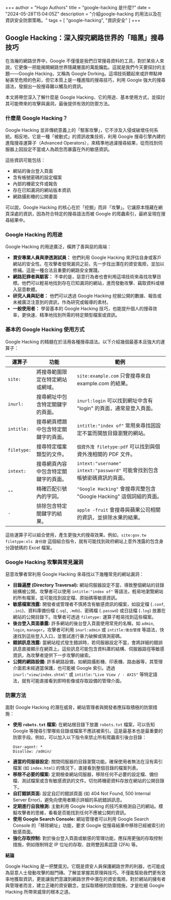 +++
author = "Hugo Authors"
title = "google-hacking 是什麼?"
date = "2024-05-28T15:04:05Z"
description = "介紹google-hacking 的用法以及在資訊安全防禦策略。"
tags = [
    "google-hacking", "資訊安全"
]
+++
## Google Hacking：深入探究網路世界的「暗黑」搜尋技巧

在浩瀚的網路世界中，Google 不僅僅是我們日常搜尋資料的工具，對於某些人來說，它更像一把能揭開網路世界隱藏層面的萬能鑰匙。這就是我們今天要探討的主題——Google Hacking，又稱為 Google Dorking。這項技術聽起來或許帶點神秘甚至危險的色彩，但它本質上是一種進階的搜尋技巧，利用 Google 強大的搜尋語法，發掘出一般搜尋難以觸及的資訊。

本文將帶您深入了解什麼是 Google Hacking、它的用途、基本使用方式，並探討其可能帶來的攻擊與漏洞，最後提供有效的防禦方法。

### 什麼是 Google Hacking？

Google Hacking 並非傳統意義上的「駭客攻擊」，它不涉及入侵或破壞任何系統。相反地，它是一種「被動式」的資訊收集技術，利用 Google 搜尋引擎內建的進階搜尋運算子（Advanced Operators），來精準地過濾搜尋結果，從而找到伺服器上因設定不當或人為疏忽而暴露在外的敏感資訊。

這些資訊可能包括：

  * 網站的後台登入頁面
  * 含有帳號密碼的設定檔案
  * 內部的機密文件或報告
  * 存在已知漏洞的網站版本資訊
  * 網路攝影機的公開畫面

可以說，Google Hacking 的核心在於「挖掘」而非「攻擊」。它讓原本隱藏在網頁深處的資訊，因為符合特定的搜尋語法而被 Google 的爬蟲索引，最終呈現在搜尋結果中。

### Google Hacking 的用途

Google Hacking 的用途廣泛，橫跨了善與惡的兩端：

  * **資安專業人員與滲透測試員：** 他們利用 Google Hacking 來評估自身或客戶網站的安全性。在攻擊者發現漏洞之前，先一步找出潛在的資安風險，並加以修補。這是一種合法且重要的網路安全實踐。
  * **網路犯罪者與駭客：** 不幸的是，惡意行為者也會利用這項技術來尋找攻擊目標。他們可以輕易地找到存在已知漏洞的網站，進而發動攻擊、竊取資料或植入惡意軟體。
  * **研究人員與記者：** 他們可以透過 Google Hacking 挖掘公開的數據、報告或未被廣泛注意到的資訊，作為研究或報導的素材。
  * **一般使用者：** 學習基本的 Google Hacking 技巧，也能提升個人的搜尋效率，更快速、精準地找到所需的特定類型檔案或資訊。

### 基本的 Google Hacking 使用方式

Google Hacking 的精髓在於活用各種搜尋語法。以下介紹幾個最基本且強大的運算子：

| 運算子 | 功能 | 範例 |
| --- | --- | --- |
| `site:` | 將搜尋範圍限定在特定網站或網域。 | `site:example.com` 只會搜尋來自 example.com 的結果。 |
| `inurl:` | 搜尋網址中包含特定關鍵字的頁面。 | `inurl:login` 可以找到網址中含有 "login" 的頁面，通常是登入頁面。 |
| `intitle:` | 搜尋網頁標題中包含特定關鍵字的頁面。 | `intitle:"index of"` 常用來尋找因設定不當而開放目錄瀏覽的網站。 |
| `filetype:` | 搜尋特定檔案類型的文件。 | `個資外洩 filetype:pdf` 可以找到與個資外洩相關的 PDF 文件。 |
| `intext:` | 搜尋網頁內容中包含特定關鍵字的頁面。 | `intext:"username" intext:"password"` 可能會找到包含帳號密碼資訊的頁面。 |
| `""` | 精確匹配引號內的字詞。 | `"Google Hacking"` 會搜尋完整包含 "Google Hacking" 這個詞組的頁面。 |
| `-` | 排除包含特定關鍵字的結果。 | `apple -fruit` 會搜尋與蘋果公司相關的資訊，並排除水果的結果。 |

這些運算子可以組合使用，產生更強大的搜尋效果。例如，`site:gov.tw filetype:xls 身份證` 這個組合指令，就有可能找到政府網站上意外洩露的包含身分證號碼的 Excel 檔案。

### Google Hacking 攻擊與常見漏洞

惡意攻擊者常利用 Google Hacking 來尋找以下幾種常見的網站漏洞：

  * **目錄遍歷 (Directory Traversal):** 網站伺服器設定不當，導致整個網站的目錄結構被公開。攻擊者可以使用 `intitle:"index of"` 等語法，輕易地瀏覽網站的所有檔案，並可能找到設定檔、原始碼等敏感資訊。
  * **敏感檔案洩露:** 開發者或管理者不慎將含有敏感資訊的檔案，如設定檔 (`.conf`, `.ini`)、資料庫備份檔 (`.sql`, `.mdb`)、密碼檔 (`.passwd`) 或日誌檔 (`.log`) 放置在網站的公開目錄下。攻擊者可透過 `filetype:` 運算子輕易找到這些檔案。
  * **後台登入頁面暴露:** 許多網站的後台登入頁面使用常見的名稱，如 `admin`, `login`, `manager`。攻擊者可利用 `inurl:admin` 或 `intitle:後台管理` 等語法，快速找到這些登入入口，並嘗試進行暴力破解或猜測密碼。
  * **錯誤訊息洩露:** 當網站程式發生錯誤時，若伺服器設定不當，會將詳細的錯誤訊息直接顯示在網頁上。這些訊息可能包含資料庫的結構、伺服器路徑等敏感資訊，為攻擊者提供下一步攻擊的線索。
  * **公開的網路設備:** 許多網路設備，如網路攝影機、印表機、路由器等，其管理介面若未經適當保護，也可能被 Google 索引。透過 `inurl:"view/index.shtml"` 或 `intitle:"Live View / - AXIS"` 等特定語法，就有可能直接看到即時影像或存取設備的管理介面。

### 防禦方法

面對 Google Hacking 的潛在威脅，網站管理者與開發者應採取積極的防禦措施：

  * **使用 `robots.txt` 檔案:** 在網站根目錄下放置 `robots.txt` 檔案，可以告知 Google 等搜尋引擎哪些目錄或檔案不應該被索引。這是最基本也是最重要的防禦手段。例如，可以加入以下指令來禁止所有爬蟲索引後台目錄：
    ```
    User-agent: *
    Disallow: /admin/
    ```
  * **適當的伺服器設定:** 關閉伺服器的目錄瀏覽功能。確保使用者無法在沒有索引檔案 (如 `index.html`) 的情況下，直接看到整個目錄的檔案列表。
  * **移除不必要的檔案:** 定期檢查網站伺服器，移除任何不必要的設定檔、備份檔、測試檔案或含有敏感資訊的文件。切勿將機密資料存放在網站的公開目錄下。
  * **自訂錯誤頁面:** 設定自訂的錯誤頁面 (如 404 Not Found, 500 Internal Server Error)，避免向使用者顯示詳細的系統錯誤訊息。
  * **定期進行自我檢測:** 主動利用 Google Hacking 的技巧來檢測自己的網站。模擬攻擊者的思維，看看是否能找到任何不應被公開的資訊。
  * **使用 Google Search Console:** 網站管理者可以利用 Google Search Console 的「移除網址」功能，要求 Google 從搜尋結果中移除已經被索引的敏感頁面。
  * **強化存取控制:** 對於後台登入頁面或敏感的管理功能，應採用更強的存取控制措施，例如限制特定 IP 位址的存取、啟用雙因素認證 (2FA) 等。

**結論**

Google Hacking 是一把雙面刃。它既是資安人員保護網路世界的利器，也可能成為惡意人士發動攻擊的敲門磚。了解並掌握其原理與技巧，不僅能幫助我們更有效率地獲取資訊，更能讓我們意識到網路世界中潛在的資安風險。對於網站的擁有者與管理者而言，建立正確的資安觀念，並採取積極的防禦措施，才是杜絕 Google Hacking 所帶來威脅的根本之道。